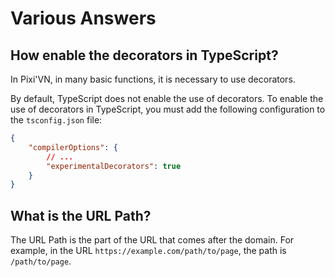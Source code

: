 # Various Answers

## How enable the decorators in TypeScript?

In Pixi'VN, in many basic functions, it is necessary to use decorators.

By default, TypeScript does not enable the use of decorators. To enable the use of decorators in TypeScript, you must add the following configuration to the `tsconfig.json` file:

```json
{
    "compilerOptions": {
        // ...
        "experimentalDecorators": true
    }
}
```

## What is the URL Path?

The URL Path is the part of the URL that comes after the domain. For example, in the URL `https://example.com/path/to/page`, the path is `/path/to/page`.
